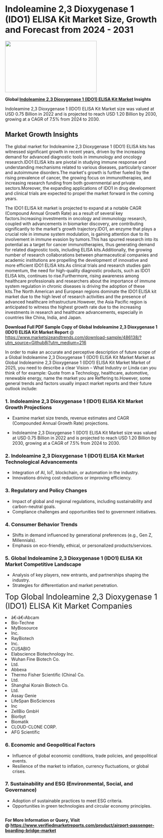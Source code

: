 <H1>Indoleamine 2,3 Dioxygenase 1 (IDO1) ELISA Kit Market Size, Growth and Forecast from 2024 - 2031</H1><img class="aligncenter size-medium wp-image-584254" src="https://thirdeyenews.in/wp-content/uploads/2024/09/Global-Market-Research-300x168.jpeg" alt="" width="300" height="168" /><p><strong>Global&nbsp;<a href="https://www.marketsizeandtrends.com/download-sample/486138/?utm_source=Github8j?utm_medium=216">Indoleamine 2,3 Dioxygenase 1 (IDO1) ELISA Kit Market</a> Insights</strong></p><p>Indoleamine 2,3 Dioxygenase 1 (IDO1) ELISA Kit Market size was valued at USD 0.75 Billion in 2022 and is projected to reach USD 1.20 Billion by 2030, growing at a CAGR of 7.5% from 2024 to 2030.</p><p><h2>Market Growth Insights</h2> <p>The global market for Indoleamine 2,3 Dioxygenase 1 (IDO1) ELISA kits has witnessed significant growth in recent years, driven by the increasing demand for advanced diagnostic tools in immunology and oncology research.IDO1 ELISA kits are pivotal in studying immune response and understanding mechanisms related to various diseases, particularly cancer and autoimmune disorders.The market's growth is further fueled by the rising prevalence of cancer, the growing focus on immunotherapies, and increasing research funding from both governmental and private sectors.Moreover, the expanding applications of IDO1 in drug development and clinical trials are expected to propel the market forward in the coming years. </p> <p>The IDO1 ELISA kit market is projected to expand at a notable CAGR (Compound Annual Growth Rate) as a result of several key factors.Increasing investments in oncology and immunology research, coupled with advancements in biomarker discovery, are contributing significantly to the market's growth trajectory.IDO1, an enzyme that plays a crucial role in immune system modulation, is gaining attention due to its involvement in immune evasion by tumors.This has spurred research into its potential as a target for cancer immunotherapies, thus generating demand for related diagnostic tools, including ELISA kits.Additionally, the growing number of research collaborations between pharmaceutical companies and academic institutions are propelling the development of innovative and more efficient IDO1 ELISA kits.As clinical trials and research studies gain momentum, the need for high-quality diagnostic products, such as IDO1 ELISA kits, continues to rise.Furthermore, rising awareness among healthcare professionals and researchers about the importance of immune system regulation in chronic diseases is driving the adoption of these kits.The North American and European regions dominate the IDO1 ELISA kit market due to the high level of research activities and the presence of advanced healthcare infrastructure.However, the Asia Pacific region is anticipated to witness the highest growth rate due to the increasing investments in research and healthcare advancements, especially in countries like China, India, and Japan.</p><p><span class=""><strong>Download Full PDF Sample Copy of Global Indoleamine 2,3 Dioxygenase 1 (IDO1) ELISA Kit Market Report</strong> @ <a href="https://www.marketsizeandtrends.com/download-sample/486138/?utm_source=Github8j?utm_medium=216" target="_blank">https://www.marketsizeandtrends.com/download-sample/486138/?utm_source=Github8j?utm_medium=216</a></span></p><p>In order to make an accurate and perceptive description of future scope of a Global&nbsp;Indoleamine 2,3 Dioxygenase 1 (IDO1) ELISA Kit Market Market as Global&nbsp;Indoleamine 2,3 Dioxygenase 1 (IDO1) ELISA Kit Market Market of 2025, you need to describe a clear Vision &ndash; What Industry or Linda can you think of for example: Quote from a Technology, healthcare, automotive, renewable energy, name the market you are Reffering to.However, some general trends and factors usually impact market reports and their future outlook include:</p><h3>1.&nbsp;<strong>Indoleamine 2,3 Dioxygenase 1 (IDO1) ELISA Kit Market Growth Projections</strong></h3><ul><li>Examine market size trends, revenue estimates and CAGR (Compounded Annual Growth Rate) projections.</li><li><p>Indoleamine 2,3 Dioxygenase 1 (IDO1) ELISA Kit Market size was valued at USD 0.75 Billion in 2022 and is projected to reach USD 1.20 Billion by 2030, growing at a CAGR of 7.5% from 2024 to 2030.</p></li></ul><h3>2.&nbsp;<strong>Indoleamine 2,3 Dioxygenase 1 (IDO1) ELISA Kit Market Technological Advancements</strong></h3><ul><li>Integration of AI, IoT, blockchain, or automation in the industry.</li><li>Innovations driving cost reductions or improving efficiency.</li></ul><h3>3.&nbsp;<strong>Regulatory and Policy Changes</strong></h3><ul><li>Impact of global and regional regulations, including sustainability and carbon-neutral goals.</li><li>Compliance challenges and opportunities tied to government initiatives.</li></ul><h3>4.&nbsp;<strong>Consumer Behavior Trends</strong></h3><ul><li>Shifts in demand influenced by generational preferences (e.g., Gen Z, Millennials).</li><li>Emphasis on eco-friendly, ethical, or personalized products/services.</li></ul><h3>5.&nbsp;<strong>Global Indoleamine 2,3 Dioxygenase 1 (IDO1) ELISA Kit Market Competitive Landscape</strong></h3><ul><li>Analysis of key players, new entrants, and partnerships shaping the industry.</li><li>Strategies for differentiation and market penetration.</li></ul><p data-pm-slice="1 1 []"><span style="color: inherit; font-family: inherit; font-size: 25px;">Top Global Indoleamine 2,3 Dioxygenase 1 (IDO1) ELISA Kit Market Companies</span></p><div class="" data-test-id=""><p><li>â€‹â€‹Abcam</li><li> Bio-Techne</li><li> MyBiosource</li><li> Inc.</li><li> RayBiotech</li><li> Inc.</li><li> CUSABIO</li><li> Elabscience Biotechnology Inc.</li><li> Wuhan Fine Biotech Co.</li><li> Ltd.</li><li> Abbexa</li><li> Thermo Fisher Scientific (China) Co.</li><li> Ltd.</li><li> Shanghai Korain Biotech Co.</li><li> Ltd.</li><li> Assay Genie</li><li> LifeSpan BioSciences</li><li> Inc</li><li> ZellBio GmbH</li><li> Biorbyt</li><li> Biomatik</li><li> CLOUD-CLONE CORP.</li><li> AFG Scientific</li></p></div><h3>6.&nbsp;<strong>Economic and Geopolitical Factors</strong></h3><ul><li>Influence of global economic conditions, trade policies, and geopolitical events.</li><li>Resilience of the market to inflation, currency fluctuations, or global crises.</li></ul><h3>7.&nbsp;<strong>Sustainability and ESG (Environmental, Social, and Governance)</strong></h3><ul><li>Adoption of sustainable practices to meet ESG criteria.</li><li>Opportunities in green technologies and circular economy principles.</li></ul><h2><strong style="font-size: 14px;">For More Information or Query, Visit @&nbsp;</strong><a style="background-color: #ffffff; font-size: 14px;" href="https://www.marketsizeandtrends.com/report/indoleamine-2-3-dioxygenase-1-ido1-elisa-kit-market/" target="_blank">https://www.verifiedmarketreports.com/product/airport-passenger-boarding-bridge-market</a></h2>